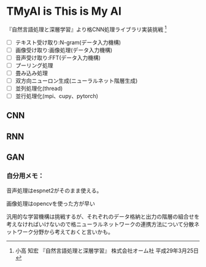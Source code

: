 # TMyAI is This is My AI
『自然言語処理と深層学習』より格CNN処理ライブラリ実装挑戦 [^1]

- [ ] テキスト受け取り:N-gram(データ入力機構)
- [ ] 画像受け取り:画像処理(データ入力機構)
- [ ] 音声受け取り:FFT(データ入力機構)
- [ ] プーリング処理
- [ ] 畳み込み処理
- [ ] 双方向ニューロン生成(ニューラルネット階層生成)
- [ ] 並列処理化(thread)
- [ ] 並行処理化(mpi、cupy、pytorch)

## CNN


## RNN


## GAN


### 自分用メモ：

音声処理はespnet2がそのまま使える。

画像処理はopencvを使った方が早い

汎用的な学習機構は挑戦するが、それぞれのデータ格納と出力の階層の組合せを考えなければいけないので格ニューラルネットワークの連携方法について分散ネットワーク分野から考えておくと言いかも。

[^1]: 	小高 知宏 『自然言語処理と深層学習』 株式会社オーム社 平成29年3月25日
[^2]: 高野 祐輝 『並行プログラミング入門』 株式会社オライリー・ジャパン 2021年8月20日
[^3]: [pytorch](https://yutaroogawa.github.io/pytorch_tutorials_jp/)
[^4]: [scikit-learn](https://scikit-learn.org/stable/auto_examples/release_highlights/plot_release_highlights_1_2_0.html)
[^5]: [numpy](https://numpy.org/doc/1.24/reference/index.html#reference)
[^6]: [mpi4py](https://mpi4py.readthedocs.io/en/stable/index.html)
[^7]: [cupy](https://cupy.dev/)
